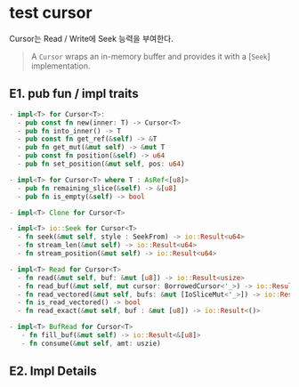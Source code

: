 # test cursor 

Cursor는 Read / Write에 Seek 능력을 부여한다. 

> A `Cursor` wraps an in-memory buffer and provides it with a
> [`Seek`] implementation.

## E1. pub fun / impl traits

```rust
- impl<T> for Cursor<T>:
  - pub const fn new(inner: T) -> Cursor<T>
  - pub fn into_inner() -> T
  - pub const fn get_ref(&self) -> &T 
  - pub fn get_mut(&mut self) -> &mut T
  - pub const fn position(&self) -> u64
  - pub fn set_position(&mut self, pos: u64)

- impl<T> for Cursor<T> where T : AsRef<[u8]>
  - pub fn remaining_slice(&self) -> &[u8]
  - pub fn is_empty(&self) -> bool

- impl<T> Clone for Cursor<T>

- impl<T> io::Seek for Cursor<T>
  - fn seek(&mut self, style : SeekFrom) -> io::Result<u64>
  - fn stream_len(&mut self) -> io::Result<u64>
  - fn stream_position(&mut self) -> io::Result<u64>

- impl<T> Read for Cursor<T>
  - fn read(&mut self, buf: &mut [u8]) -> io::Result<usize> 
  - fn read_buf(&mut self, mut cursor: BorrowedCursor<'_>) -> io::Result<()>
  - fn read_vectored(&mut self, bufs: &mut [IoSliceMut<'_>]) -> io::Result<usize>
  - fn is_read_vectored() -> bool
  - fn read_exact(&mut self, buf : &mut [u8]) -> io::Result<()>

- impl<T> BufRead for Cursor<T>
   - fn fill_buf(&mut self) -> io::Result<&[u8]>
   - fn consume(&mut self, amt: uszie)
```

## E2. Impl Details


